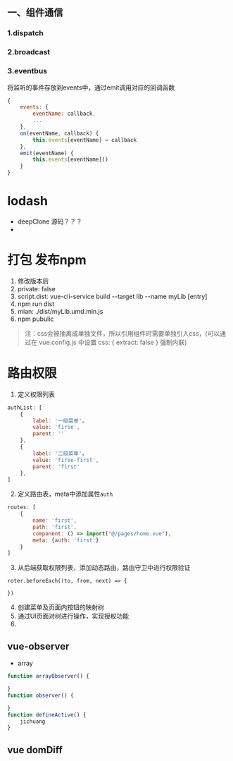 
## 一、组件通信
### 1.dispatch

### 2.broadcast

### 3.eventbus
将监听的事件存放到events中，通过emit调用对应的回调函数
```js
{
    events: {
        eventName: callback,
        ...
    },
    on(eventName, callback) {
        this.events[eventName] = callback
    },
    emit(eventName) {
        this.events[eventName]()
    }
}
```


# lodash
- deepClone 源码？？？
- 
# 打包 发布npm
1. 修改版本后
2. private: false
3. script.dist: vue-cli-service build --target lib --name myLib [entry]
4. npm run dist
5. mian: ./dist/myLib.umd.min.js
6. npm pubulic
> 注：css会被抽离成单独文件，所以引用组件时需要单独引入css，(可以通过在 vue.config.js 中设置 css: { extract: false } 强制内联)
# 路由权限
1. 定义权限列表
```javascript
authList: [
    {
        label: '一级菜单'，
        value: 'firse',
        parent: ''
    },
    {
        label: '二级菜单'，
        value: 'firse-first',
        parent: 'first'
    },
]
```
2. 定义路由表，meta中添加属性`auth`
```javascript
routes: [
    {
        name: 'first',
        path: 'first',
        component: () => import("@/pages/home.vue"),
        meta: {auth: 'first'}
    }
]
```
3. 从后端获取权限列表，添加动态路由，路由守卫中进行权限验证
```
roter.beforeEach((to, from, next) => {

})
```
4. 创建菜单及页面内按钮的映射树
5. 通过UI页面对树进行操作，实现授权功能
6. 

## vue-observer
-  array
```js
function arrayObserver() {

}
function observer() {

}
function defineActive() {
    jichuang
}
```


## vue domDiff


